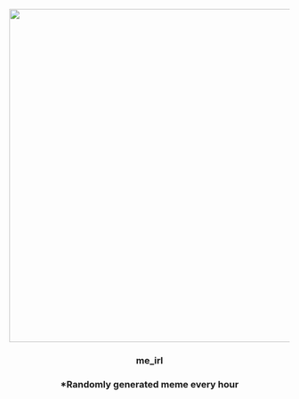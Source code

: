 <p align="center">
        <img src="https://i.redd.it/43xp25jlv3e91.jpg" width="600" height="600">
        </p>
        <h3 align="center">me_irl</h3>
        <h3 align="center">*Randomly generated meme every hour</h3>
    